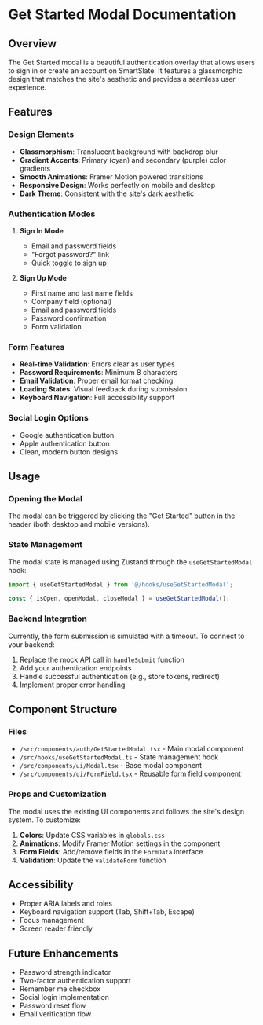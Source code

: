 # Get Started Modal Documentation

## Overview
The Get Started modal is a beautiful authentication overlay that allows users to sign in or create an account on SmartSlate. It features a glassmorphic design that matches the site's aesthetic and provides a seamless user experience.

## Features

### Design Elements
- **Glassmorphism**: Translucent background with backdrop blur
- **Gradient Accents**: Primary (cyan) and secondary (purple) color gradients
- **Smooth Animations**: Framer Motion powered transitions
- **Responsive Design**: Works perfectly on mobile and desktop
- **Dark Theme**: Consistent with the site's dark aesthetic

### Authentication Modes
1. **Sign In Mode**
   - Email and password fields
   - "Forgot password?" link
   - Quick toggle to sign up

2. **Sign Up Mode**
   - First name and last name fields
   - Company field (optional)
   - Email and password fields
   - Password confirmation
   - Form validation

### Form Features
- **Real-time Validation**: Errors clear as user types
- **Password Requirements**: Minimum 8 characters
- **Email Validation**: Proper email format checking
- **Loading States**: Visual feedback during submission
- **Keyboard Navigation**: Full accessibility support

### Social Login Options
- Google authentication button
- Apple authentication button
- Clean, modern button designs

## Usage

### Opening the Modal
The modal can be triggered by clicking the "Get Started" button in the header (both desktop and mobile versions).

### State Management
The modal state is managed using Zustand through the `useGetStartedModal` hook:

```typescript
import { useGetStartedModal } from '@/hooks/useGetStartedModal';

const { isOpen, openModal, closeModal } = useGetStartedModal();
```

### Backend Integration
Currently, the form submission is simulated with a timeout. To connect to your backend:

1. Replace the mock API call in `handleSubmit` function
2. Add your authentication endpoints
3. Handle successful authentication (e.g., store tokens, redirect)
4. Implement proper error handling

## Component Structure

### Files
- `/src/components/auth/GetStartedModal.tsx` - Main modal component
- `/src/hooks/useGetStartedModal.ts` - State management hook
- `/src/components/ui/Modal.tsx` - Base modal component
- `/src/components/ui/FormField.tsx` - Reusable form field component

### Props and Customization
The modal uses the existing UI components and follows the site's design system. To customize:

1. **Colors**: Update CSS variables in `globals.css`
2. **Animations**: Modify Framer Motion settings in the component
3. **Form Fields**: Add/remove fields in the `FormData` interface
4. **Validation**: Update the `validateForm` function

## Accessibility
- Proper ARIA labels and roles
- Keyboard navigation support (Tab, Shift+Tab, Escape)
- Focus management
- Screen reader friendly

## Future Enhancements
- Password strength indicator
- Two-factor authentication support
- Remember me checkbox
- Social login implementation
- Password reset flow
- Email verification flow